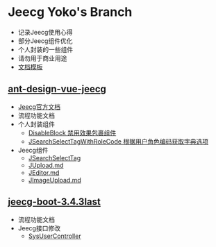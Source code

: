 # Jeecg Yoko's Branch

* 记录Jeecg使用心得
* 部分Jeecg组件优化
* 个人封装的一些组件
* 请勿用于商业用途
* [文档模板](./Template.md)

## [ant-design-vue-jeecg](https://github.com/yoko-murasame/ant-design-vue-jeecg)

* [Jeecg官方文档](https://www.kancloud.cn/zhangdaiscott/jeecg-boot/2043972)
* 流程功能文档
* 个人封装组件
  * [DisableBlock 禁用效果包裹组件](./ant-design-vue-jeecg/禁用效果包裹组件.md)
  * [JSearchSelectTagWithRoleCode 根据用户角色编码获取字典选项](./ant-design-vue-jeecg/JSearchSelectTagWithRoleCode.md)
* Jeecg组件
  * [JSearchSelectTag](./ant-design-vue-jeecg/JSearchSelectTag.md)
  * [JUpload.md](./ant-design-vue-jeecg/JUpload.md)
  * [JEditor.md](./ant-design-vue-jeecg/JEditor.md)
  * [JImageUpload.md](./ant-design-vue-jeecg/JImageUpload.md)

## [jeecg-boot-3.4.3last](https://github.com/yoko-murasame/jeecg-boot)

* 流程功能文档
* Jeecg接口修改
  * [SysUserController](./jeecg-boot-3.4.3last/SysUserController.md)
